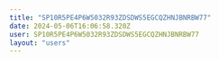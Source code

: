 ```yaml
---
title: "SP10R5PE4P6W5032R93ZDSDWS5EGCQZHNJBNRBW77"
date: 2024-05-06T16:06:58.320Z
user: SP10R5PE4P6W5032R93ZDSDWS5EGCQZHNJBNRBW77
layout: "users"
---
```

    